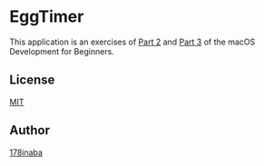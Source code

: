 # EggTimer

This application is an exercises of
[Part 2](https://www.raywenderlich.com/151746/macos-development-beginners-part-2) and
[Part 3](https://www.raywenderlich.com/151748/macos-development-beginners-part-3)
of the macOS Development for Beginners.

## License

[MIT](LICENSE)

## Author

[178inaba](https://github.com/178inaba)
